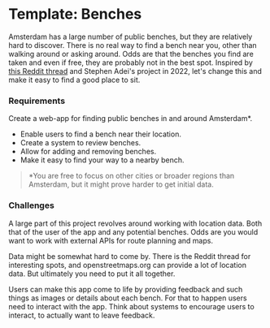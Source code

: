 # Template: Benches

Amsterdam has a large number of public benches, but they are relatively hard to discover. There is no real way to find a bench near you, other than walking around or asking around. Odds are that the benches you find are taken and even if free, they are probably not in the best spot. Inspired by [this Reddit thread](https://www.reddit.com/r/Amsterdam/comments/x4x19o/waar_is_je_chillste_bankje/) and Stephen Adei's project in 2022, let's change this and make it easy to find a good place to sit.

### Requirements

Create a web-app for finding public benches in and around Amsterdam*.

* Enable users to find a bench near their location.
* Create a system to review benches.
* Allow for adding and removing benches.
* Make it easy to find your way to a nearby bench.

> *You are free to focus on other cities or broader regions than Amsterdam, but it might prove harder to get initial data.

### Challenges

A large part of this project revolves around working with location data. Both that of the user of the app and any potential benches. Odds are you would want to work with external APIs for route planning and maps.

Data might be somewhat hard to come by. There is the Reddit thread for interesting spots, and openstreetmaps.org can provide a lot of location data. But ultimately you need to put it all together.

Users can make this app come to life by providing feedback and such things as images or details about each bench. For that to happen users need to interact with the app. Think about systems to encourage users to interact, to actually want to leave feedback.